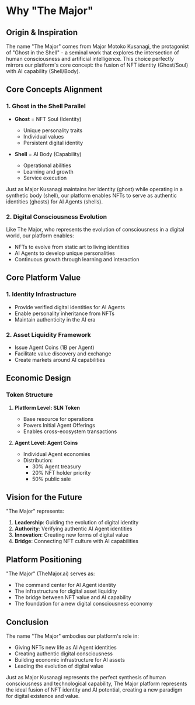 # Why "The Major"

## Origin & Inspiration

The name "The Major" comes from Major Motoko Kusanagi, the protagonist of "Ghost in the Shell" - a seminal work that explores the intersection of human consciousness and artificial intelligence. This choice perfectly mirrors our platform's core concept: the fusion of NFT identity (Ghost/Soul) with AI capability (Shell/Body).

## Core Concepts Alignment

### 1. Ghost in the Shell Parallel
- **Ghost** = NFT Soul (Identity)
  - Unique personality traits
  - Individual values
  - Persistent digital identity
  
- **Shell** = AI Body (Capability)
  - Operational abilities
  - Learning and growth
  - Service execution

Just as Major Kusanagi maintains her identity (ghost) while operating in a synthetic body (shell), our platform enables NFTs to serve as authentic identities (ghosts) for AI Agents (shells).

### 2. Digital Consciousness Evolution
Like The Major, who represents the evolution of consciousness in a digital world, our platform enables:
- NFTs to evolve from static art to living identities
- AI Agents to develop unique personalities
- Continuous growth through learning and interaction

## Core Platform Value

### 1. Identity Infrastructure
- Provide verified digital identities for AI Agents
- Enable personality inheritance from NFTs
- Maintain authenticity in the AI era

### 2. Asset Liquidity Framework
- Issue Agent Coins (1B per Agent)
- Facilitate value discovery and exchange
- Create markets around AI capabilities

## Economic Design

### Token Structure
1. **Platform Level: SLN Token**
   - Base resource for operations
   - Powers Initial Agent Offerings
   - Enables cross-ecosystem transactions

2. **Agent Level: Agent Coins**
   - Individual Agent economies
   - Distribution:
     - 30% Agent treasury
     - 20% NFT holder priority
     - 50% public sale

## Vision for the Future

"The Major" represents:
1. **Leadership**: Guiding the evolution of digital identity
2. **Authority**: Verifying authentic AI Agent identities
3. **Innovation**: Creating new forms of digital value
4. **Bridge**: Connecting NFT culture with AI capabilities

## Platform Positioning

"The Major" (TheMajor.ai) serves as:
- The command center for AI Agent identity
- The infrastructure for digital asset liquidity
- The bridge between NFT value and AI capability
- The foundation for a new digital consciousness economy

## Conclusion

The name "The Major" embodies our platform's role in:
- Giving NFTs new life as AI Agent identities
- Creating authentic digital consciousness
- Building economic infrastructure for AI assets
- Leading the evolution of digital value

Just as Major Kusanagi represents the perfect synthesis of human consciousness and technological capability, The Major platform represents the ideal fusion of NFT identity and AI potential, creating a new paradigm for digital existence and value. 